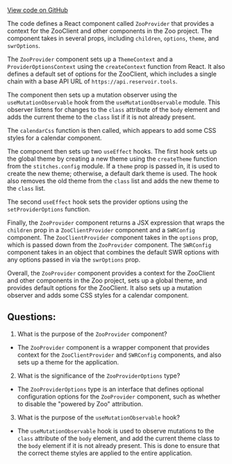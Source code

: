 [View code on GitHub](zoo-labs/zoo/blob/master/ui/src/ZooProvider.tsx)

The code defines a React component called `ZooProvider` that provides a context for the ZooClient and other components in the Zoo project. The component takes in several props, including `children`, `options`, `theme`, and `swrOptions`. 

The `ZooProvider` component sets up a `ThemeContext` and a `ProviderOptionsContext` using the `createContext` function from React. It also defines a default set of options for the ZooClient, which includes a single chain with a base API URL of `https://api.reservoir.tools`. 

The component then sets up a mutation observer using the `useMutationObservable` hook from the `useMutationObservable` module. This observer listens for changes to the `class` attribute of the `body` element and adds the current theme to the `class` list if it is not already present. 

The `calendarCss` function is then called, which appears to add some CSS styles for a calendar component. 

The component then sets up two `useEffect` hooks. The first hook sets up the global theme by creating a new theme using the `createTheme` function from the `stitches.config` module. If a `theme` prop is passed in, it is used to create the new theme; otherwise, a default dark theme is used. The hook also removes the old theme from the `class` list and adds the new theme to the `class` list. 

The second `useEffect` hook sets the provider options using the `setProviderOptions` function. 

Finally, the `ZooProvider` component returns a JSX expression that wraps the `children` prop in a `ZooClientProvider` component and a `SWRConfig` component. The `ZooClientProvider` component takes in the `options` prop, which is passed down from the `ZooProvider` component. The `SWRConfig` component takes in an object that combines the default SWR options with any options passed in via the `swrOptions` prop. 

Overall, the `ZooProvider` component provides a context for the ZooClient and other components in the Zoo project, sets up a global theme, and provides default options for the ZooClient. It also sets up a mutation observer and adds some CSS styles for a calendar component.
## Questions: 
 1. What is the purpose of the `ZooProvider` component?
- The `ZooProvider` component is a wrapper component that provides context for the `ZooClientProvider` and `SWRConfig` components, and also sets up a theme for the application.

2. What is the significance of the `ZooProviderOptions` type?
- The `ZooProviderOptions` type is an interface that defines optional configuration options for the `ZooProvider` component, such as whether to disable the "powered by Zoo" attribution.

3. What is the purpose of the `useMutationObservable` hook?
- The `useMutationObservable` hook is used to observe mutations to the `class` attribute of the `body` element, and add the current theme class to the `body` element if it is not already present. This is done to ensure that the correct theme styles are applied to the entire application.